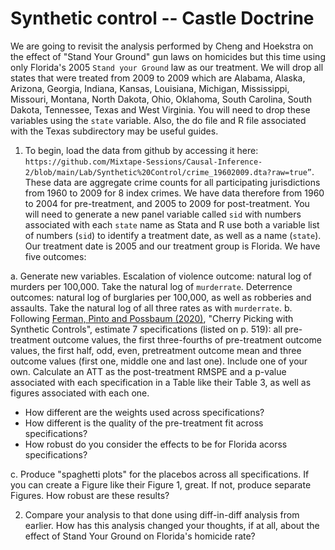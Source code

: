 # Synthetic control -- Castle Doctrine

We are going to revisit the analysis performed by Cheng and Hoekstra on the effect of "Stand Your Ground" gun laws on homicides but this time using only Florida's 2005 `Stand your Ground` law as our treatment.  We will drop all states that were treated from 2009 to 2009 which are Alabama, Alaska, Arizona, Georgia, Indiana, Kansas, Louisiana, Michigan, Mississippi, Missouri, Montana, North Dakota, Ohio, Oklahoma, South Carolina, South Dakota, Tennessee, Texas and West Virginia.  You will need to drop these variables using the `state` variable.  Also, the do file and R file associated with the Texas subdirectory may be useful guides.

1. To begin, load the data from github by accessing it here: `https://github.com/Mixtape-Sessions/Causal-Inference-2/blob/main/Lab/Synthetic%20Control/crime_19602009.dta?raw=true”`. These data are aggregate crime counts for all participating jurisdictions from 1960 to 2009 for 8 index crimes.  We have data therefore from 1960 to 2004 for pre-treatment, and 2005 to 2009 for post-treatment.  You will need to generate a new panel variable called `sid` with numbers associated with each `state` name as Stata and R use both a variable list of numbers (`sid`) to identify a treatment date, as well as a name (`state`). Our treatment date is 2005 and our treatment group is Florida.  We have five outcomes:

a. Generate new variables. Escalation of violence outcome: natural log of murders per 100,000. Take the natural log of `murderrate`. Deterrence outcomes: natural log of burglaries per 100,000, as well as robberies and assaults. Take the natural log of all three rates as with `murderrate`. 
b. Following [Ferman, Pinto and Possbaum (2020)](https://onlinelibrary.wiley.com/doi/abs/10.1002/pam.22206), "Cherry Picking with Synthetic Controls", estimate 7 specifications (listed on p. 519): all pre-treatment outcome values, the first three-fourths of pre-treatment outcome values, the first half, odd, even, pretreatment outcome mean and three outcome values (first one, middle one and last one).  Include one of your own.  Calculate an ATT as the post-treatment RMSPE and a p-value associated with each specification in a Table like their Table 3, as well as figures associated with each one. 

- How different are the weights used across specifications?
- How different is the quality of the pre-treatment fit across specifications?
- How robust do you consider the effects to be for Florida acorss specifications?

c. Produce "spaghetti plots" for the placebos across all specifications. If you can create a Figure like their Figure 1, great. If not, produce separate Figures.  How robust are these results?

2. Compare your analysis to that done using diff-in-diff analysis from earlier. How has this analysis changed your thoughts, if at all, about the effect of Stand Your Ground on Florida's homicide rate?  

